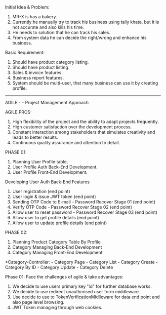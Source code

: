 Initial Idea & Problem:
 01. MR-X is has a bakery.
 02. Currently he manually try to track his business using tally khata, but it is not
     accurate and also kills his time.
 03. He needs to solution that he can track his sales.
 04. From system data he can decide the right/wrong and enhance his business.

Basic Requirement:
 01. Should have product category listing.
 02. Should have product listing.
 03. Sales & invoice features.
 04. Business report features.
 05. System should be multi-user, that many business can use it by creating profile.

 _______________________________________________________________________________________

AGILE - - Project Management Approach

AGILE PROS:
 01. High flexibility of the project and the ability to adapt projects frequently.
 02. High customer satisfaction over the development process.
 03. Constant interaction among stakeholders that simulates creativity and leads to better results.
 04. Continuous quality assurance and attention to detail.

PHASE 01:
 01. Planning User Profile table.
 02. User Profile Auth Back-End Development.
 03. User Profile Front-End Development.

 Developing User Auth Back-End Features
  01. User registration (end point)
  02. User login & issue JWT token (end point)
  03. Sending OTP Code to E-mail - Password Recover Stage 01 (end point)
  04. Verify OTP Code - Password Recover Stage 02 (end point)
  05. Allow user to reset password - Password Recover Stage 03 (end point)
  06. Allow user to get profile details (end point)
  07. Allow user to update profile details (end point)


PHASE 02:
  01. Planning Product Category Table By Profile
  02. Category Managing Back-End Development
  03. Category Managing Front-End Development  


  *Category-Controller:
    - Category Page
    - Category List
    - Category Create
    - Category By ID
    - Category Update
    - Category Delete



Phase 01: Face the challenges of agile & take advantages:
   01. We decide to use users primary key "id" for further database works.
   02. We decide to use redirect unauthorised user form middleware.
   03. Use decide to use to TokenVerificationMidlleware for data end point and also page level browsing.
   04. JWT Token managing through web cookies. 
    